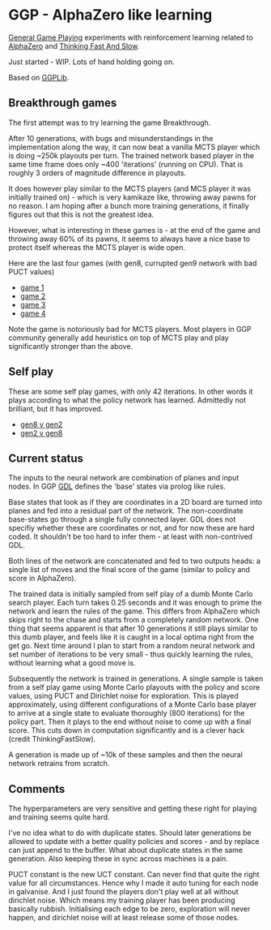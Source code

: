GGP - AlphaZero like learning
==============================

[General Game Playing](https://en.wikipedia.org/wiki/General_game_playing) experiments with
reinforcement learning related to
[AlphaZero](https://www.nature.com/articles/nature24270.epdf?author_access_token=VJXbVjaSHxFoctQQ4p2k4tRgN0jAjWel9jnR3ZoTv0PVW4gB86EEpGqTRDtpIz-2rmo8-KG06gqVobU5NSCFeHILHcVFUeMsbvwS-lxjqQGg98faovwjxeTUgZAUMnRQ)
and [Thinking Fast And Slow](https://arxiv.org/abs/1705.08439v4).

Just started - WIP.  Lots of hand holding going on.

Based on [GGPLib](https://github.com/richemslie/ggplib).


Breakthrough games
------------------
The first attempt was to try learning the game Breakthrough.

After 10 generations, with bugs and misunderstandings in the implementation along the way, it can
now beat a vanilla MCTS player which is doing ~250k playouts per turn.  The trained network based
player in the same time frame does only ~400 'iterations' (running on CPU).  That is roughly 3
orders of magnitude difference in playouts.

It does however play similar to the MCTS players (and MCS player it was initially trained on) -
which is very kamikaze like, throwing away pawns for no reason.  I am hoping after a bunch more
training generations, it finally figures out that this is not the greatest idea.

However, what is interesting in these games is - at the end of the game and throwing away 60% of its pawns,
it seems to always have a nice base to protect itself whereas the MCTS player is wide open.

Here are the last four games (with gen8, currupted gen9 network with bad PUCT values)

 * [game 1](http://www.ggp.org/view/all/matches/a8468283b34055be6e315951499d57d7af21fa67/)
 * [game 2](http://www.ggp.org/view/all/matches/7fb8f051dd46d51bd491bcb28f66d7629344e1fd/)
 * [game 3](http://www.ggp.org/view/all/matches/db0f4ce99613445ddcf89b12b160d1e58686975e/)
 * [game 4](http://www.ggp.org/view/all/matches/a67ea10203cf74b367f7f4e16dfaa3c7923a21af/)


Note the game is notoriously bad for MCTS players.  Most players in GGP community generally add
heuristics on top of MCTS play and play significantly stronger than the above.


Self play
---------
These are some self play games, with only 42 iterations.  In other words it plays according to what
the policy network has learned.  Admittedly not brilliant, but it has improved.

 * [gen8 v gen2](http://www.ggp.org/view/all/matches/a0d60b298799ea9be497ae54b719acbc0316a365/)
 * [gen2 v gen8](http://www.ggp.org/view/all/matches/b761a1029b667935fe13c988246a0bf5bc9d19c6/)


Current status
--------------
The inputs to the neural network are combination of planes and input nodes.  In GGP
[GDL](http://alloyggp.blogspot.co.uk/2012/12/the-game-description-language.html) defines the 'base'
states via prolog like rules.

Base states that look as if they are coordinates in a 2D board are turned into planes and fed into
a residual part of the network.  The non-coordinate base-states go through a single fully connected
layer.  GDL does not specifiy whether these are coordinates or not, and for now these are hard
coded.  It shouldn't be too hard to infer them - at least with non-contrived GDL.

Both lines of the network are concatenated and fed to two outputs heads: a single list of moves and the
final score of the game (similar to policy and score in AlphaZero).

The trained data is initially sampled from self play of a dumb Monte Carlo search player.  Each
turn takes 0.25 seconds and it was enough to prime the network and learn the rules of the game.
This differs from AlphaZero which skips right to the chase and starts from a completely random
network.  One thing that seems apparent is that after 10 generations it still plays similar to this
dumb player, and feels like it is caught in a local optima right from the get go.  Next time around
I plan to start from a random neural network and set number of iterations to be very small - thus
quickly learning the rules, without learning what a good move is.

Subsequently the network is trained in generations.  A single sample is taken from a self play game
using Monte Carlo playouts with the policy and score values, using PUCT and Dirichlet noise for
exploration.  This is played approximately, using different configurations of a Monte Carlo base
player to arrive at a single state to evaluate thoroughly (800 iterations) for the policy part.
Then it plays to the end without noise to come up with a final score.  This cuts down in computation
significantly and is a clever hack (credit ThinkingFastSlow).

A generation is made up of ~10k of these samples and then the neural network retrains from scratch.


Comments
--------
The hyperparameters are very sensitive and getting these right for playing and training seems quite
hard.

I've no idea what to do with duplicate states.  Should later generations be allowed to update with
a better quality policies and scores - and by replace can just append to the buffer.  What about
duplicate states in the same generation.  Also keeping these in sync across machines is a pain.

PUCT constant is the new UCT constant.  Can never find that quite the right value for all
circumstances.  Hence why I made it auto tuning for each node in galvanise.  And I just found the
players don't play well at all without dirichlet noise.  Which means my training player has been
producing basically rubbish.  Initialising each edge to be zero, exploration will never happen, and
dirichlet noise will at least release some of those nodes.

